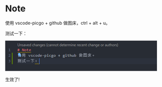 # Note

使用 vscode-picgo + github 做图床，ctrl + alt + u。

测试一下：

![20200821112158](https://raw.githubusercontent.com/protoleoxu/picGo/master/images/20200821112158.png)

生效了!
